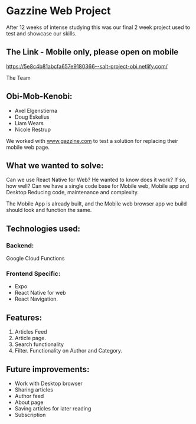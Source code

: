 # Gazzine Web Project

After 12 weeks of intense studying this was our final 2 week project used to test and showcase our skills.

## The Link - Mobile only, please open on mobile
https://5e8c4b81abcfa657e9180366--salt-project-obi.netlify.com/

The Team

## Obi-Mob-Kenobi:

- Axel Elgenstierna
- Doug Eskelius
- Liam Wears
- Nicole Restrup

We worked with www.gazzine.com to test a solution for replacing their mobile web page.

## What we wanted to solve:

Can we use React Native for Web?
He wanted to know does it work? If so, how well?
Can we have a single code base for Mobile web, Mobile app and Desktop
Reducing code, maintenance and complexity.

The Mobile App is already built, and the Mobile web browser app we build should look and function the same.

## Technologies used:

### Backend:

Google Cloud Functions

### Frontend Specific:

- Expo
- React Native for web
- React Navigation.

## Features:

1. Articles Feed
2. Article page.
3. Search functionality
4. Filter. Functionality on Author and Category.

## Future improvements:

- Work with Desktop browser
- Sharing articles
- Author feed
- About page
- Saving articles for later reading
- Subscription
